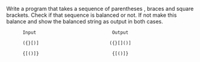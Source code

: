 Write a program that takes a sequence of parentheses , braces and square brackets. Check if that
sequence is balanced or not. If not make this balance and show the balanced string as output in
both cases.

   
          Input                            Output              
    
          ({}[)]                          ({}[]()]             
      
          {[()]}                           {[()]}              
